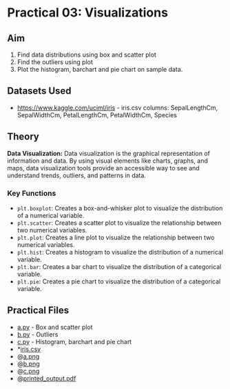 # Practical 03: Visualizations

## Aim

1. Find data distributions using box and scatter plot
2. Find the outliers using plot
3. Plot the histogram, barchart and pie chart on sample data.

## Datasets Used

- <https://www.kaggle.com/uciml/iris> - iris.csv
    columns: SepalLengthCm, SepalWidthCm, PetalLengthCm, PetalWidthCm, Species

## Theory

**Data Visualization:** Data visualization is the graphical representation of information and data. By using visual elements like charts, graphs, and maps, data visualization tools provide an accessible way to see and understand trends, outliers, and patterns in data.

### Key Functions

- `plt.boxplot`: Creates a box-and-whisker plot to visualize the distribution of a numerical variable.
- `plt.scatter`: Creates a scatter plot to visualize the relationship between two numerical variables.
- `plt.plot`: Creates a line plot to visualize the relationship between two numerical variables.
- `plt.hist`: Creates a histogram to visualize the distribution of a numerical variable.
- `plt.bar`: Creates a bar chart to visualize the distribution of a categorical variable.
- `plt.pie`: Creates a pie chart to visualize the distribution of a categorical variable.

## Practical Files

- [a.py](./a.py) - Box and scatter plot
- [b.py](./b.py) - Outliers
- [c.py](./c.py) - Histogram, barchart and pie chart
- *[iris.csv](./iris.csv)
- @[a.png](./a.png)
- @[b.png](./b.png)
- @[c.png](./c.png)
- @[printed_output.pdf](./printed_output.pdf)